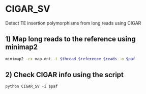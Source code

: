 # CIGAR_SV
Detect TE insertion polymorphisms from long reads using CIGAR

## 1) Map long reads to the reference using minimap2

```bash
minimap2 -cx map-ont -t $thread $reference $reads -o $paf
```
## 2) Check CIGAR info using the script

```
python CIGAR_SV -i $paf
```
